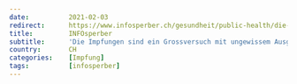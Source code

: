 ```yaml
---
date:          2021-02-03
redirect:      https://www.infosperber.ch/gesundheit/public-health/die-impfungen-sind-ein-grossversuch-mit-ungewissem-ausgang/
title:         INFOsperber
subtitle:      'Die Impfungen sind ein Grossversuch mit ungewissem Ausgang'
country:       CH
categories:    [Impfung]
tags:          [infosperber]
---
```

